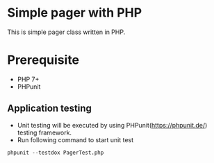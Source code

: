 # Simple pager with PHP
This is simple pager class written in PHP.

# Prerequisite
- PHP 7+
- PHPunit

## Application testing
- Unit testing will be executed by using PHPunit(https://phpunit.de/) testing framework.
- Run following command to start unit test

```
phpunit --testdox PagerTest.php
```